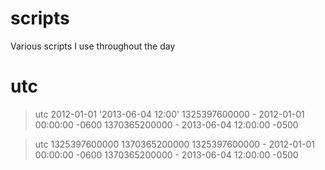 scripts
=======

Various scripts I use throughout the day

utc
=======
> utc 2012-01-01 '2013-06-04 12:00'
1325397600000 - 2012-01-01 00:00:00 -0600
1370365200000 - 2013-06-04 12:00:00 -0500

> utc 1325397600000 1370365200000
1325397600000 - 2012-01-01 00:00:00 -0600
1370365200000 - 2013-06-04 12:00:00 -0500
